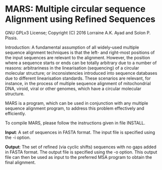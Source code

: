 MARS: Multiple circular sequence Alignment using Refined Sequences
===

GNU GPLv3 License; Copyright (C) 2016 Lorraine A.K. Ayad and Solon P. Pissis.

Introduction: A fundamental assumption of all widely-used multiple sequence alignment techniques is that the left- and right-most positions of the input sequences are relevant to the alignment. However, the position where a sequence starts or ends can be totally arbitrary due to a number of reasons: arbitrariness in the linearisation (sequencing) of a circular molecular structure; or inconsistencies introduced into sequence databases due to different linearisation standards. These scenarios are relevant, for instance, in the process of multiple sequence alignment of mitochondrial DNA, viroid, viral or other genomes, which have a circular molecular structure. 

MARS is a program, which can be used in conjunction with any multiple sequence alignment program, to address this problem effectively and efficiently.

To compile MARS, please follow the instructions given in file INSTALL.

<b>Input</b>: A set of sequences in FASTA format. The input file is specified using the -i option. 

<b>Output</b>: The set of refined (via cyclic shifts) sequences with no gaps added in FASTA format. The output file is specified using the -o option. This output file can then be used as input to the preferred MSA program to obtain the final alignment.

 
